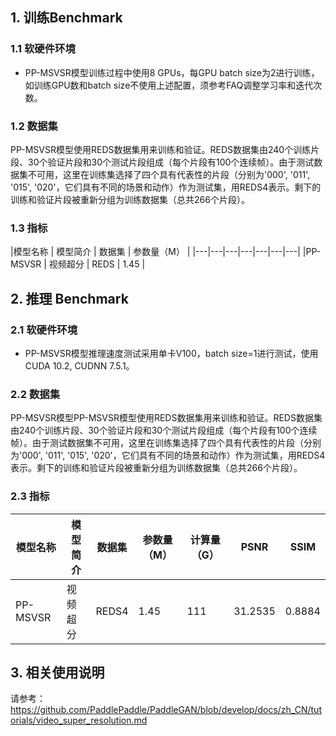 ## 1. 训练Benchmark

### 1.1 软硬件环境

* PP-MSVSR模型训练过程中使用8 GPUs，每GPU batch size为2进行训练，如训练GPU数和batch size不使用上述配置，须参考FAQ调整学习率和迭代次数。

### 1.2 数据集
PP-MSVSR模型使用REDS数据集用来训练和验证。REDS数据集由240个训练片段、30个验证片段和30个测试片段组成（每个片段有100个连续帧）。由于测试数据集不可用，这里在训练集选择了四个具有代表性的片段（分别为'000', '011', '015', '020'，它们具有不同的场景和动作）作为测试集，用REDS4表示。剩下的训练和验证片段被重新分组为训练数据集（总共266个片段）。

### 1.3 指标

|模型名称 | 模型简介 | 数据集 | 参数量（M） |
|---|---|---|---|---|---|---|
|PP-MSVSR | 视频超分 | REDS | 1.45 |

## 2. 推理 Benchmark

### 2.1 软硬件环境

* PP-MSVSR模型推理速度测试采用单卡V100，batch size=1进行测试，使用CUDA 10.2, CUDNN 7.5.1。

### 2.2 数据集
PP-MSVSR模型PP-MSVSR模型使用REDS数据集用来训练和验证。REDS数据集由240个训练片段、30个验证片段和30个测试片段组成（每个片段有100个连续帧）。由于测试数据集不可用，这里在训练集选择了四个具有代表性的片段（分别为'000', '011', '015', '020'，它们具有不同的场景和动作）作为测试集，用REDS4表示。剩下的训练和验证片段被重新分组为训练数据集（总共266个片段）。

### 2.3 指标
|模型名称 | 模型简介 | 数据集 | 参数量（M） | 计算量（G） | PSNR | SSIM |
|---|---|---|---|---|---|---|
|PP-MSVSR | 视频超分 | REDS4 | 1.45 | 111 | 31.2535 | 0.8884 |

## 3. 相关使用说明
请参考：https://github.com/PaddlePaddle/PaddleGAN/blob/develop/docs/zh_CN/tutorials/video_super_resolution.md
